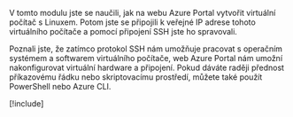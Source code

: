 V tomto modulu jste se naučili, jak na webu Azure Portal vytvořit virtuální počítač s Linuxem. Potom jste se připojili k veřejné IP adrese tohoto virtuálního počítače a pomocí připojení SSH jste ho spravovali. 

Poznali jste, že zatímco protokol SSH nám umožňuje pracovat s operačním systémem a softwarem virtuálního počítače, web Azure Portal nám umožní nakonfigurovat virtuální hardware a připojení. Pokud dáváte raději přednost příkazovému řádku nebo skriptovacímu prostředí, můžete také použít PowerShell nebo Azure CLI.

<!-- Cleanup sandbox -->
[!include[](../../../includes/azure-sandbox-cleanup.md)]
